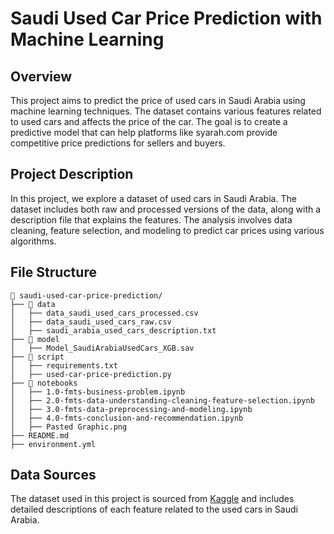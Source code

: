 # **Saudi Used Car Price Prediction with Machine Learning**

## Overview

This project aims to predict the price of used cars in Saudi Arabia using machine learning techniques. The dataset contains various features related to used cars and affects the price of the car. The goal is to create a predictive model that can help platforms like syarah.com provide competitive price predictions for sellers and buyers.

## Project Description

In this project, we explore a dataset of used cars in Saudi Arabia. The dataset includes both raw and processed versions of the data, along with a description file that explains the features. The analysis involves data cleaning, feature selection, and modeling to predict car prices using various algorithms.

## File Structure

```
📁 saudi-used-car-price-prediction/
├── 📁 data
│   ├── data_saudi_used_cars_processed.csv
│   ├── data_saudi_used_cars_raw.csv
│   ├── saudi_arabia_used_cars_description.txt
├── 📁 model
│   ├── Model_SaudiArabiaUsedCars_XGB.sav
├── 📁 script
│   ├── requirements.txt
│   ├── used-car-price-prediction.py
├── 📁 notebooks
│   ├── 1.0-fmts-business-problem.ipynb
│   ├── 2.0-fmts-data-understanding-cleaning-feature-selection.ipynb
│   ├── 3.0-fmts-data-preprocessing-and-modeling.ipynb
│   ├── 4.0-fmts-conclusion-and-recommendation.ipynb
│   ├── Pasted Graphic.png
├── README.md
├── environment.yml
```

## Data Sources

The dataset used in this project is sourced from [Kaggle](https://www.kaggle.com/datasets/raihanmuhith/saudi-arabia-used-car) and includes detailed descriptions of each feature related to the used cars in Saudi Arabia.
